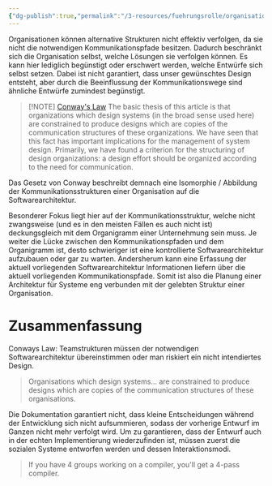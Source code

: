 ```yaml
---
{"dg-publish":true,"permalink":"/3-resources/fuehrungsrolle/organisationsstruktur/team-topologies/gesetz-von-conway/","created":"2024-04-19T07:45:03.668+02:00","updated":"2024-04-29T07:29:35.799+02:00"}
---
```



Organisationen können alternative Strukturen nicht effektiv verfolgen, da sie nicht die notwendigen Kommunikationspfade besitzen. Dadurch beschränkt sich die Organisation selbst, welche Lösungen sie verfolgen können.
Es kann hier lediglich begünstigt oder erschwert werden, welche Entwürfe sich selbst setzen. Dabei ist nicht garantiert, dass unser gewünschtes Design entsteht, aber durch die Beeinflussung der Kommunikationswege sind ähnliche Entwürfe zumindest begünstigt.

> [!NOTE] [Conway's Law](https://www.melconway.com/research/committees.html)
> The basic thesis of this article is that organizations which design systems (in the broad sense used here) are constrained to produce designs which are copies of the communication structures of these organizations. We have seen that this fact has important implications for the management of system design. Primarily, we have found a criterion for the structuring of design organizations: a design effort should be organized according to the need for communication.

Das Gesetz von Conway beschreibt demnach eine Isomorphie / Abbildung der Kommunikationsstrukturen einer Organisation auf die Softwarearchitektur.

Besonderer Fokus liegt hier auf der Kommunikationsstruktur, welche nicht zwangsweise (und es in den meisten Fällen es auch nicht ist) deckungsgleich mit dem Organigramm einer Unternehmung sein muss.
Je weiter die Lücke zwischen den Kommunikationspfaden und dem Organigramm ist, desto schwieriger ist eine kontrollierte Softwarearchitektur aufzubauen oder gar zu warten. Andersherum kann eine Erfassung der aktuell vorliegenden Softwarearchitektur Informationen liefern über die aktuell vorliegenden Kommunikationspfade. Somit ist also die Planung einer Architektur für Systeme eng verbunden mit der gelebten Struktur einer Organisation.

# Zusammenfassung

Conways Law: Teamstrukturen müssen der notwendigen Softwarearchitektur übereinstimmen oder man riskiert ein nicht intendiertes Design.

> Organisations which design systems... are constrained to produce designs which are copies of the communication structures of these organisations.

Die Dokumentation garantiert nicht, dass kleine Entscheidungen während der Entwicklung sich nicht aufsummieren, sodass der vorherige Entwurf im Ganzen nicht mehr verfolgt wird. Um zu garantieren, dass der Entwurf auch in der echten Implementierung wiederzufinden ist, müssen zuerst die sozialen Systeme entworfen werden und dessen Interaktionsmodi.

> If you have 4 groups working on a compiler, you'll get a 4-pass compiler.
